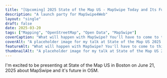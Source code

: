 ```yaml
---
title: "[Upcoming] 2025 State of the Map US - MapSwipe Today and Its Future in OSM"
description: "A launch party for MapSwipe4Web"
layout: "single"
draft: false
date: 2025-03-20
tags: ["Mapping", "OpenStreetMap", "Open Data", "MapSwipe"]
coverCaption: "What will happen with MapSwipe? You'll have to come to this talk to find out. 😊"
coverAlt: "A placeholder image for my talk at State of the Map US 2025."
featureAlt: "What will happen with MapSwipe? You'll have to come to this talk to find out. 😊"
thumbnailAlt: "A placeholder image for my talk at State of the Map US 2025."
---
```


I'm excited to be presenting at State of the Map US in Boston on June 21, 2025 about MapSwipe and it's future in OSM. 




